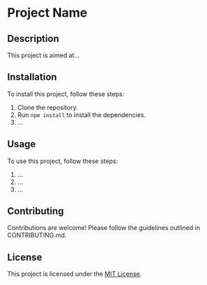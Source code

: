 # Project Name

## Description

This project is aimed at...

## Installation

To install this project, follow these steps:

1. Clone the repository.
2. Run `npm install` to install the dependencies.
3. ...

## Usage

To use this project, follow these steps:

1. ...
2. ...
3. ...

## Contributing

Contributions are welcome! Please follow the guidelines outlined in CONTRIBUTING.md.

## License

This project is licensed under the [MIT License](LICENSE).
